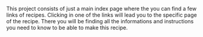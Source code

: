 This project consists of just a main index page where the you can find a few links of recipes. Clicking in one of the links will lead you to the specific page of the recipe. There you will be finding all the informations and instructions you need to know to be able to make this recipe.